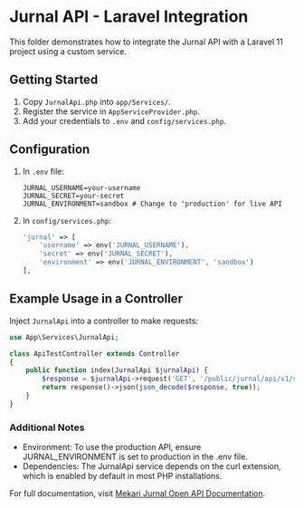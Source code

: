 # Jurnal API - Laravel Integration

This folder demonstrates how to integrate the Jurnal API with a Laravel 11 project using a custom service.

## Getting Started

1. Copy `JurnalApi.php` into `app/Services/`.
2. Register the service in `AppServiceProvider.php`.
3. Add your credentials to `.env` and `config/services.php`.

## Configuration

1. In `.env` file:

    ```plaintext
    JURNAL_USERNAME=your-username
    JURNAL_SECRET=your-secret
    JURNAL_ENVIRONMENT=sandbox # Change to 'production' for live API
    ```

2. In `config/services.php`:

    ```php
    'jurnal' => [
        'username' => env('JURNAL_USERNAME'),
        'secret' => env('JURNAL_SECRET'),
        'environment' => env('JURNAL_ENVIRONMENT', 'sandbox')
    ],
    ```

## Example Usage in a Controller

Inject `JurnalApi` into a controller to make requests:

```php
use App\Services\JurnalApi;

class ApiTestController extends Controller
{
    public function index(JurnalApi $jurnalApi) {
        $response = $jurnalApi->request('GET', '/public/jurnal/api/v1/sales_invoices/2963983');
        return response()->json(json_decode($response, true));
    }
}
```

### Additional Notes
- Environment: To use the production API, ensure JURNAL_ENVIRONMENT is set to production in the .env file.
- Dependencies: The JurnalApi service depends on the curl extension, which is enabled by default in most PHP installations.

For full documentation, visit [Mekari Jurnal Open API Documentation](https://api-doc.jurnal.id/).
